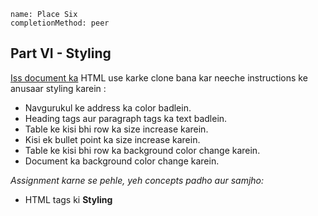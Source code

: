 ```ngMeta
name: Place Six
completionMethod: peer
```

## Part VI - Styling

[Iss document ka](https://docs.google.com/document/d/18y1-KsqxA8l2i9Ep48mndRO-nLtyDtDQjmwDBvuA6gU/edit) HTML use karke clone bana kar neeche instructions ke anusaar styling karein :

  - Navgurukul ke address ka color badlein.
  - Heading tags aur paragraph tags ka text badlein.
  - Table ke kisi bhi row ka size increase karein.
  - Kisi ek bullet point ka size increase karein.
  - Table ke kisi bhi row ka background color change karein.
  - Document ka background color change karein.

_Assignment karne se pehle, yeh concepts padho aur samjho:_ 

- HTML tags ki **Styling**